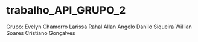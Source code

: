 # trabalho_API_GRUPO_2

Grupo:
Evelyn Chamorro
Larissa Rahal
Allan Angelo
Danilo Siqueira
Willian Soares
Cristiano Gonçalves 
